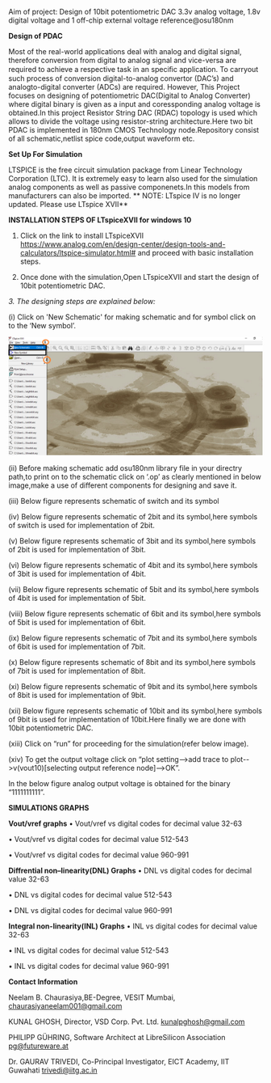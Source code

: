Aim of project: Design of 10bit potentiometric DAC 3.3v analog voltage, 1.8v digital voltage and 1 off-chip external voltage reference@osu180nm

 **Design of PDAC**
 
 
Most of the real-world applications deal with analog and digital signal, therefore conversion from digital to analog signal and vice-versa are required to achieve a respective task in an speciﬁc application. To carryout such process of conversion digital-to-analog convertor (DAC’s) and analogto-digital converter (ADCs) are required. However, This Project  focuses on designing of potentiometric DAC(Digital to Analog Converter) where digital binary is given as a input and coressponding analog voltage is obtained.In this project Resistor String DAC (RDAC) topology is used which allows to divide the voltage using resistor-string architecture.Here two bit PDAC is implemented in 180nm CMOS Technology node.Repository consist of all schematic,netlist spice code,output waveform etc.

 **Set Up For Simulation**
 
 
 LTSPICE is the free circuit simulation package from Linear Technology Corporation (LTC). It is extremely easy to learn also used for the simulation analog components as well as passive componenets.In this models from manufacturers can also be imported.
** NOTE: LTspice IV is no longer updated. Please use LTspice XVII**

**INSTALLATION STEPS OF LTspiceXVII for windows 10**

1.	Click on the link to install LTspiceXVII https://www.analog.com/en/design-center/design-tools-and-calculators/ltspice-simulator.html# and proceed with basic installation steps.

2.	Once done with the simulation,Open LTspiceXVII and start the design of 10bit potentiometric DAC.

*3.	The designing steps are explained below:*

(i)	Click on 'New Schematic' for making schematic and for symbol click on to the ‘New symbol’.

![](Schematics/ltspicesch.png)

(ii)	 Before making schematic add osu180nm library file in your directry path,to print on to the schematic click on ‘.op’ as clearly mentioned in below image,make a use of different components for designing and save it.

(iii)	Below figure represents schematic of switch and its symbol

(iv)	Below figure represents schematic of 2bit and its symbol,here symbols of switch is used for implementation of 2bit.

(v)	Below figure represents schematic of 3bit and its symbol,here symbols of 2bit is used for implementation of 3bit.

(vi)	Below figure represents schematic of 4bit and its symbol,here symbols of 3bit is used for implementation of 4bit.

(vii)	Below figure represents schematic of 5bit and its symbol,here symbols of 4bit is used for implementation of 5bit.

(viii)	Below figure represents schematic of 6bit and its symbol,here symbols of 5bit is used for implementation of 6bit.

(ix)	Below figure represents schematic of 7bit and its symbol,here symbols of 6bit is used for implementation of 7bit.

(x)	Below figure represents schematic of 8bit and its symbol,here symbols of 7bit is used for implementation of 8bit.


(xi)	Below figure represents schematic of 9bit and its symbol,here symbols of 8bit is used for implementation of 9bit.

(xii)	Below figure represents schematic of 10bit and its symbol,here symbols of 9bit is used for implementation of 10bit.Here finally we are done with 10bit potentiometric DAC.

(xiii)	Click on “run” for proceeding for the simulation(refer below image).

(xiv)	To get the output voltage click on “plot setting-->add trace to plot-->v(vout10)[selecting output reference node]-->OK”.

In the below figure analog output voltage is obtained for the binary “1111111111”.

**SIMULATIONS GRAPHS**

**Vout/vref graphs**
•	Vout/vref vs digital codes for decimal value 32-63

•	Vout/vref vs digital codes for decimal value 512-543

•	Vout/vref vs digital codes for decimal value 960-991

**Diffrential non–linearity(DNL) Graphs**
•	DNL vs digital codes for decimal value 32-63

•	DNL vs digital codes for decimal value 512-543

•	DNL vs digital codes for decimal value 960-991

**Integral non-linearity(INL) Graphs**
•	INL vs digital codes for decimal value 32-63

•	INL vs digital codes for decimal value 512-543

•	INL vs digital codes for decimal value 960-991


 




**Contact Information**


Neelam B. Chaurasiya,BE-Degree, VESIT Mumbai, chaurasiyaneelam001@gmail.com

KUNAL GHOSH, Director, VSD Corp. Pvt. Ltd. kunalpghosh@gmail.com

PHILIPP GÜHRING, Software Architect at LibreSilicon Association pg@futureware.at

Dr. GAURAV TRIVEDI, Co-Principal Investigator, EICT Academy, IIT Guwahati trivedi@iitg.ac.in
